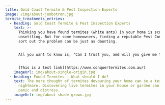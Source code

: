 ```yaml
---
title: Gold Coast Termite & Pest Inspection Experts
image: /img/about-jumbotron.jpg
termite_treatments_entries:
  - heading: Gold Coast Termite & Pest Inspection Experts
    text: >-
      Thinking you have found termites (white ants) in your home is scary and
      unsettling. But for some homeowners, finding a reputable Pest Company to
      sort out the problem can be just as daunting.


      All you want to know is, ‘Can I trust you, and will you give me the right advice’?


      [This is a test link](https://www.conquertermites.com.au/)
    imageUrl: img/about-single-origin.jpg
  - heading: Found Termites – What should I do?
    text: The mere thought of termites devouring your home can be a terrible
      nightmare. Discovering live termites in your house or garden can cause
      panic and distress.
    imageUrl: img/about-shade-grown.jpg
---
```

